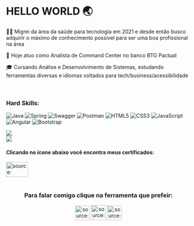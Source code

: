 ### <h1> HELLO WORLD 🌏 </h1>

👩🏾 Migrei da área da saúde para tecnologia em 2021 e desde então busco adquirir o máximo de conhecimento possível para ser uma boa profissional na área 

🪪 Hoje atuo como Analista de Command Center no banco BTG Pactual

🎓 Cursando Análise e Desenvolvimento de Sistemas, estudando ferramentas diversas e idiomas voltados para tech/business/acessibilidade
<br>
<br>
<br>

  <h3>Hard Skills:</h3>
  
![Java](https://img.shields.io/badge/java-%23ED8B00.svg?style=flat&logo=java&logoColor=white) ![Spring](https://img.shields.io/badge/spring-%236DB33F.svg?style=flat&logo=spring&logoColor=white) ![Swagger](https://img.shields.io/badge/-Swagger-%23Clojure?style=flat&logo=swagger&logoColor=white) ![Postman](https://img.shields.io/badge/Postman-FF6C37?style=flat&logo=postman&logoColor=white) ![HTML5](https://img.shields.io/badge/html5-%23E34F26.svg?style=flat&logo=html5&logoColor=white) ![CSS3](https://img.shields.io/badge/css3-%231572B6.svg?style=flat&logo=css3&logoColor=white) ![JavaScript](https://img.shields.io/badge/javascript-%23323330.svg?style=flat&logo=javascript&logoColor=%23F7DF1E) ![Angular](https://img.shields.io/badge/angular-%23DD0031.svg?style=flat&logo=angular&logoColor=white) ![Bootstrap](https://img.shields.io/badge/bootstrap-%23563D7C.svg?style=flat&logo=bootstrap&logoColor=white) 
<br>

<div align="left">
  
![](https://github-readme-stats.vercel.app/api?username=debelha&theme=prussian&hide_border=true&include_all_commits=false&count_private=false)<br/>
![](https://github-readme-stats.vercel.app/api/top-langs/?username=debelha&theme=prussian&hide_border=true&include_all_commits=false&count_private=false&layout=compact) 

</div>

<h4>Clicando no ícone abaixo você encontra meus certificados: </h4>
<a href="https://drive.google.com/drive/folders/1iAa1LQucX6S6k7h9zf3b-zUA096GWX2S?usp=sharing"><img height="41" width="60" src="https://i.imgur.com/d4ulTJ4.png" title="source: imgur.com" /></a>
<br>
<br>

<div align="center"> 
<h3>Para falar comigo clique na ferramenta que prefeir:</h3>
<a href="http://wa.me/5511958113598"><img height="40" width="40" src="https://i.imgur.com/98cykYG.png" title="source: imgur.com" /></a>
<a href="mailto:dleitedias@gmail.com"><img height="41" width="40" src="https://i.imgur.com/3qwm36r.png" title="source: imgur.com" /></a>
<a href="https://www.linkedin.com/in/deborah-leite"><img height="40" width="40" src="https://i.imgur.com/7iKseir.png" title="source: imgur.com" /></a>
</div>
</div>
<br>




